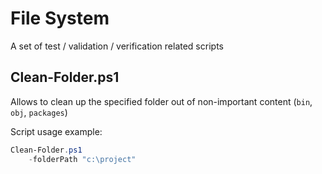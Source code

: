 # File System

A set of test / validation / verification related scripts

## Clean-Folder.ps1

Allows to clean up the specified folder out of non-important content (`bin`, `obj`, `packages`)

Script usage example:

```powershell
Clean-Folder.ps1
    -folderPath "c:\project"
```